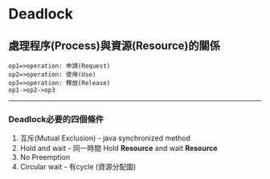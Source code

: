 # Deadlock

## 處理程序(Process)與資源(Resource)的關係

```flow
op1=>operation: 申請(Request)
op2=>operation: 使用(Use)
op3=>operation: 釋放(Release) 
op1->op2->op3
```

-------


### Deadlock必要的四個條件

1.  互斥(Mutual Exclusion) - java synchronized method          
2.  Hold and wait - 同一時間 Hold **Resource** and wait **Resource** 
3.  No Preemption
4.  Circular wait - 有cycle (資源分配圖)





